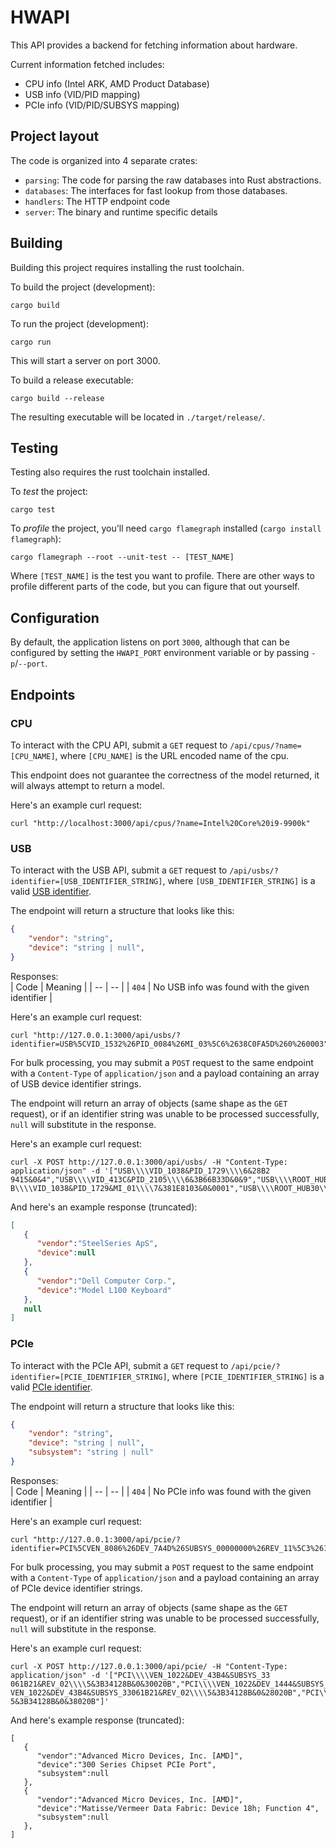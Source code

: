 # HWAPI
This API provides a backend for fetching information about hardware.

Current information fetched includes:
- CPU info (Intel ARK, AMD Product Database)
- USB info (VID/PID mapping)
- PCIe info (VID/PID/SUBSYS mapping)

## Project layout
The code is organized into 4 separate crates:
- `parsing`: The code for parsing the raw databases into Rust abstractions.
- `databases`: The interfaces for fast lookup from those databases.
- `handlers`: The HTTP endpoint code
- `server`: The binary and runtime specific details

## Building
Building this project requires installing the rust toolchain.

To build the project (development):
```
cargo build
```

To run the project (development):
```
cargo run
```
This will start a server on port 3000.

To build a release executable:
```
cargo build --release
```
The resulting executable will be located in `./target/release/`.

## Testing
Testing also requires the rust toolchain installed.

To _test_ the project:
```
cargo test
```

To _profile_ the project, you'll need `cargo flamegraph` installed (`cargo install flamegraph`):
```
cargo flamegraph --root --unit-test -- [TEST_NAME]
```
Where `[TEST_NAME]` is the test you want to profile. There are other ways to profile different parts of the code, but you can figure that out yourself.

## Configuration
By default, the application listens on port `3000`, although that can be configured by setting the `HWAPI_PORT` environment variable or by passing `-p`/`--port`.

## Endpoints
### CPU
To interact with the CPU API, submit a `GET` request to `/api/cpus/?name=[CPU_NAME]`, where `[CPU_NAME]` is the URL encoded name of the cpu.

This endpoint does not guarantee the correctness of the model returned, it will always attempt to return a model.

Here's an example curl request:
```
curl "http://localhost:3000/api/cpus/?name=Intel%20Core%20i9-9900k"
```

### USB
To interact with the USB API, submit a `GET` request to `/api/usbs/?identifier=[USB_IDENTIFIER_STRING]`, where `[USB_IDENTIFIER_STRING]` is a valid [USB identifier](https://learn.microsoft.com/en-us/windows-hardware/drivers/install/identifiers-for-usb-devices).

The endpoint will return a structure that looks like this:
```json
{
    "vendor": "string",
    "device": "string | null",
}
```

Responses:<br>
| Code | Meaning |
| -- | -- |
| `404` | No USB info was found with the given identifier |


Here's an example curl request:
```
curl "http://127.0.0.1:3000/api/usbs/?identifier=USB%5CVID_1532%26PID_0084%26MI_03%5C6%2638C0FA5D%260%260003"
```

For bulk processing, you may submit a `POST` request to the same endpoint with a `Content-Type` of `application/json` and a payload containing an array of USB device identifier strings.

The endpoint will return an array of objects (same shape as the `GET` request), or if an identifier string was unable to be processed successfully, `null` will substitute in the response.

Here's an example curl request:
```
curl -X POST http://127.0.0.1:3000/api/usbs/ -H "Content-Type: application/json" -d '["USB\\\\VID_1038&PID_1729\\\\6&28B2
9415&0&4","USB\\\\VID_413C&PID_2105\\\\6&3B66B33D&0&9","USB\\\\ROOT_HUB30\\\\5&381F2DE&0&0","USB\\\\VID_1038&PID_1729&MI_00\\\\7&381E8103&0&0000","USB\\\\VID_0B05&PID_184C\\\\123456","US
B\\\\VID_1038&PID_1729&MI_01\\\\7&381E8103&0&0001","USB\\\\ROOT_HUB30\\\\5&3B7A03C3&0&0"]'
```

And here's an example response (truncated):
```json
[
   {
      "vendor":"SteelSeries ApS",
      "device":null
   },
   {
      "vendor":"Dell Computer Corp.",
      "device":"Model L100 Keyboard"
   },
   null
]
```

### PCIe
To interact with the PCIe API, submit a `GET` request to `/api/pcie/?identifier=[PCIE_IDENTIFIER_STRING]`, where `[PCIE_IDENTIFIER_STRING]` is a valid [PCIe identifier](https://learn.microsoft.com/en-us/windows-hardware/drivers/install/identifiers-for-pci-devices).

The endpoint will return a structure that looks like this:
```json
{
    "vendor": "string",
    "device": "string | null",
    "subsystem": "string | null"
}
```

Responses:<br>
| Code | Meaning |
| -- | -- |
| `404` | No PCIe info was found with the given identifier |


Here's an example curl request:
```
curl "http://127.0.0.1:3000/api/pcie/?identifier=PCI%5CVEN_8086%26DEV_7A4D%26SUBSYS_00000000%26REV_11%5C3%2611583659%260%26A9%0A"
```

For bulk processing, you may submit a `POST` request to the same endpoint with a `Content-Type` of `application/json` and a payload containing an array of PCIe device identifier strings.

The endpoint will return an array of objects (same shape as the `GET` request), or if an identifier string was unable to be processed successfully, `null` will substitute in the response.

Here's an example curl request:
```
curl -X POST http://127.0.0.1:3000/api/pcie/ -H "Content-Type: application/json" -d '["PCI\\\\VEN_1022&DEV_43B4&SUBSYS_33
061B21&REV_02\\\\5&3B34128B&0&30020B","PCI\\\\VEN_1022&DEV_1444&SUBSYS_00000000&REV_00\\\\3&11583659&0&C4","PCI\\\\VEN_1022&DEV_43BC&SUBSYS_11421B21&REV_02\\\\4&2C18E2E3&0&000B","PCI\\\\
VEN_1022&DEV_43B4&SUBSYS_33061B21&REV_02\\\\5&3B34128B&0&28020B","PCI\\\\VEN_1022&DEV_1441&SUBSYS_00000000&REV_00\\\\3&11583659&0&C1","PCI\\\\VEN_1022&DEV_43B4&SUBSYS_33061B21&REV_02\\\\
5&3B34128B&0&38020B"]'
```

And here's example response (truncated):
```
[
   {
      "vendor":"Advanced Micro Devices, Inc. [AMD]",
      "device":"300 Series Chipset PCIe Port",
      "subsystem":null
   },
   {
      "vendor":"Advanced Micro Devices, Inc. [AMD]",
      "device":"Matisse/Vermeer Data Fabric: Device 18h; Function 4",
      "subsystem":null
   },
]
```